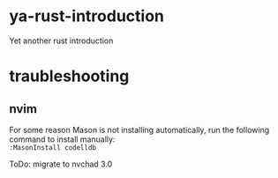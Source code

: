 # ya-rust-introduction
Yet another rust introduction  


# traubleshooting
## nvim
For some reason Mason is not installing automatically, run the following command to install manually:  
`:MasonInstall codelldb`  

ToDo: migrate to nvchad 3.0  
